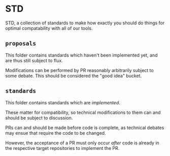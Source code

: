 # STD

STD, a collection of standards to make how exactly you should do things for optimal compatability with all of our tools.

## `proposals`

This folder contains standards which haven't been implemented yet, and are thus still subject to flux.

Modifications can be performed by PR reasonably arbitrarily subject to some debate. This should be considered the "good idea" bucket.

## `standards`

This folder contains standards which are _implemented_.

These matter for compatibility, so technical modifications to them can and should be subject to discussion.

PRs can and should be made before code is complete, as technical debates may ensue that require the code to be changed.

However, the acceptance of a PR must only occur _after_ code is already in the respective target repositories to implement the PR.
